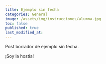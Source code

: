 ```yaml
---
title: Ejemplo sin fecha
categories: General
image: /assets/img/instrucciones/alumna.jpg
toc: false
published: true
last_modified_at:
---
```

Post borrador de ejemplo sin fecha.

¡Soy la hostia!